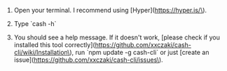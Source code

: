1. Open your terminal. I recommend using \[Hyper\]\(https://hyper.is/\).

2. Type \`cash -h\`

3. You should see a help message. If it doesn't work, \[please check if you installed this tool correctly\]\(https://github.com/xxczaki/cash-cli/wiki/Installation\), run \`npm update -g cash-cli\` or just \[create an issue\]\(https://github.com/xxczaki/cash-cli/issues\).



